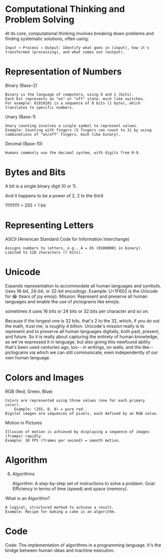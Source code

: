 # Computational Thinking and Problem Solving

At its core, computational thinking involves breaking down problems and finding systematic solutions, often using:

    Input → Process → Output: Identify what goes in (input), how it's transformed (processing), and what comes out (output).

# Representation of Numbers

Binary (Base-2)

    Binary is the language of computers, using 0 and 1 (bits).
    Each bit represents an "on" or "off" state, much like switches.
    For example: 01010101 is a sequence of 8 bits (1 byte), which translates to specific numbers.

Unary (Base-1)

    Unary counting involves a single symbol to represent values.
    Example: Counting with fingers (5 fingers can count to 31 by using combinations of "on/off" fingers, much like binary).

Decimal (Base-10)

    Humans commonly use the decimal system, with digits from 0-9.

# Bytes and Bits

A bit is a single binary digit (0 or 1).

And it happens to be a power of 2, 2 to the third 

11111111 = 255 = 1 bit

# Representing Letters 

ASCII (American Standard Code for Information Interchange)

    Assigns numbers to letters, e.g., A = 65 (01000001 in binary).
    Limited to 128 characters (7 bits).

# Unicode

Expands representation to accommodate all human languages and symbols.
Uses 16-bit, 24-bit, or 32-bit encodings.
Example: U+1F602 is the Unicode for 😂 (tears of joy emoji).
Mission: Represent and preserve all human languages and enable the use of pictograms like emojis.

sometimes it uses 16 bits or 24 bits or 32 bits per character and so on.

Because if the longest one is 32 bits, that's 2 to the 32, which, if you do out the math, trust me, is roughly 4 billion.
Unicode's mission really is to represent and to preserve all human languages digitally, both past, present, and future.
So it is really about capturing the entirety of human knowledge, as we've expressed it in language, but also giving this newfound ability that's been used centuries ago, too-- in writings, on walls, and the like-- pictograms via which we can still communicate, even independently of our own human language.

# Colors and Images

RGB (Red, Green, Blue)

    Colors are represented using three values (one for each primary color).
        Example: (255, 0, 0) = pure red.
    Digital images are sequences of pixels, each defined by an RGB value.

Motion in Pictures

    Illusion of motion is achieved by displaying a sequence of images (frames) rapidly.
    Example: 30 FPS (frames per second) = smooth motion.

# Algorithm

6. Algorithms

    Algorithm: A step-by-step set of instructions to solve a problem.
    Goal: Efficiency in terms of time (speed) and space (memory).

What is an Algorithm?

    A logical, structured method to achieve a result.
    Example: Recipe for baking a cake is an algorithm.

# Code

Code: The implementation of algorithms in a programming language.
It's the bridge between human ideas and machine execution.